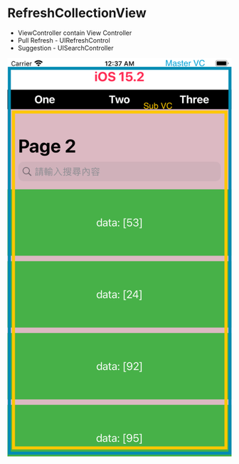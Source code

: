 # RefreshCollectionView

- ViewController contain View Controller
- Pull Refresh - UIRefreshControl
- Suggestion - UISearchController

![VC](VCcontainVC.png)